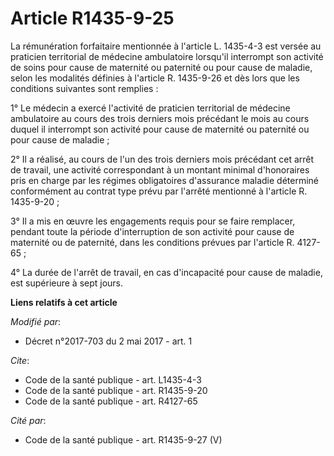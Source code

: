 # Article R1435-9-25

La rémunération forfaitaire mentionnée à l'article L. 1435-4-3 est versée au praticien territorial de médecine ambulatoire
lorsqu'il interrompt son activité de soins pour cause de maternité ou paternité ou pour cause de maladie, selon les modalités
définies à l'article R. 1435-9-26 et dès lors que les conditions suivantes sont remplies :

1° Le médecin a exercé l'activité de praticien territorial de médecine ambulatoire au cours des trois derniers mois précédant
le mois au cours duquel il interrompt son activité pour cause de maternité ou paternité ou pour cause de maladie ;

2° Il a réalisé, au cours de l'un des trois derniers mois précédant cet arrêt de travail, une activité correspondant à un
montant minimal d'honoraires pris en charge par les régimes obligatoires d'assurance maladie déterminé conformément au
contrat type prévu par l'arrêté mentionné à l'article R. 1435-9-20 ;

3° Il a mis en œuvre les engagements requis pour se faire remplacer, pendant toute la période d'interruption de son activité
pour cause de maternité ou de paternité, dans les conditions prévues par l'article R. 4127-65 ;

4° La durée de l'arrêt de travail, en cas d'incapacité pour cause de maladie, est supérieure à sept jours.

**Liens relatifs à cet article**

_Modifié par_:

  - Décret n°2017-703 du 2 mai 2017 - art. 1

_Cite_:

  - Code de la santé publique - art. L1435-4-3
  - Code de la santé publique - art. R1435-9-20
  - Code de la santé publique - art. R4127-65

_Cité par_:

  - Code de la santé publique - art. R1435-9-27 (V)
